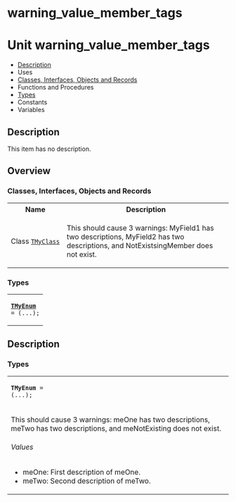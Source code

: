 # warning\_value\_member\_tags


# Unit warning\_value\_member\_tags

- [Description](#PasDoc-Description)
- Uses
- [Classes, Interfaces, Objects and Records](#PasDoc-Classes)
- Functions and Procedures
- [Types](#PasDoc-Types)
- Constants
- Variables

<span id="PasDoc-Description"/>

## Description
This item has no description.

<span id="PasDoc-Uses"/>

## Overview

### Classes, Interfaces, Objects and Records
<span id="PasDoc-Classes"/>


<table>
<tr class="listheader">
<th class="itemname">Name</th>
<th class="itemdesc">Description</th>
</tr>
<tr>

<td>

Class&nbsp;[`TMyClass`](warning_value_member_tags.TMyClass.md)
</td>

<td>



 



This should cause 3 warnings: MyField1 has two descriptions, MyField2 has two descriptions, and NotExistsingMember does not exist.
</td>
</tr>
</table>

### Types
<span id="PasDoc-Types"/>


<table>
<tr>

<td>

<code><strong><a href="warning_value_member_tags.md#TMyEnum">TMyEnum</a></strong> = (...);</code>
</td>
</tr>
</table>

## Description

### Types

<table>
<tr>

<td>

<span id="TMyEnum"/><code><strong>TMyEnum</strong> = (...);</code>
</td>
</tr>
<tr><td colspan="1">

 





This should cause 3 warnings: meOne has two descriptions, meTwo has two descriptions, and meNotExisting does not exist.
###### Values

- <span id="meOne">meOne</span>: First description of meOne.
- <span id="meTwo">meTwo</span>: Second description of meTwo.



</td></tr>
</table>
